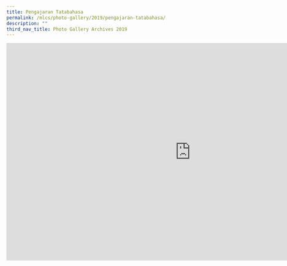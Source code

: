 ```yaml
---
title: Pengajaran Tatabahasa
permalink: /mlcs/photo-gallery/2019/pengajaran-tatabahasa/
description: ""
third_nav_title: Photo Gallery Archives 2019
---
```

<iframe allowfullscreen="true" height="569" width="960" frameborder="0" src="https://docs.google.com/presentation/d/e/2PACX-1vT4oiz5LUd8i0OCjfoN3FBkNwzN5WK4areAojAFiKAHBoeSphVZugca93HGj1WcljZKmfl4CZ4dJYDi/embed?start=false&amp;loop=false&amp;delayms=3000"></iframe>